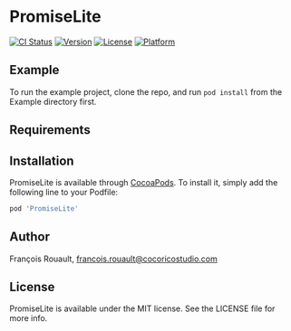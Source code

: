 # PromiseLite

[![CI Status](https://img.shields.io/travis/frouo/PromiseLite.svg?style=flat)](https://travis-ci.org/frouo/PromiseLite)
[![Version](https://img.shields.io/cocoapods/v/PromiseLite.svg?style=flat)](https://cocoapods.org/pods/PromiseLite)
[![License](https://img.shields.io/cocoapods/l/PromiseLite.svg?style=flat)](https://cocoapods.org/pods/PromiseLite)
[![Platform](https://img.shields.io/cocoapods/p/PromiseLite.svg?style=flat)](https://cocoapods.org/pods/PromiseLite)

## Example

To run the example project, clone the repo, and run `pod install` from the Example directory first.

## Requirements

## Installation

PromiseLite is available through [CocoaPods](https://cocoapods.org). To install it, simply add the following line to your Podfile:

```ruby
pod 'PromiseLite'
```

## Author

François Rouault, francois.rouault@cocoricostudio.com

## License

PromiseLite is available under the MIT license. See the LICENSE file for more info.
